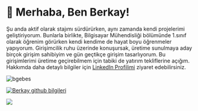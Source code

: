 # 👋 Merhaba, Ben Berkay!

Şu anda aktif olarak stajımı sürdürürken, aynı zamanda kendi projelerimi geliştiriyorum. Bunlarla birlikte, Bilgisayar Mühendisliği bölümünde 1.sınıf olarak
öğrenim görürken kendi kendime de hayat boyu öğrenmeler yapıyorum. Girişimcilik ruhu üzerinde konuşursak, üretime sunulmaya aday birçok girişim sahibiyim ve gün geçtikçe
girişim tasarlıyorum. Bu girişimlerimi üretime geçirebilmem için tabiki de yatırım tekliflerine açığım. Hakkımda daha detaylı bilgiler için [LinkedIn Profilimi](https://www.linkedin.com/in/berkay-gebes/) ziyaret edebilirsiniz.

<p align="left"> <img src="https://komarev.com/ghpvc/?username=bgebes&label=Views&color=blue&style=plastic" alt="bgebes" /> </p>

[![Berkay github bilgileri](https://github-readme-stats.vercel.app/api?username=bgebes&show_icons=true)](https://github.com/bgebes)

<a href="https://github.com/bgebes?tab=repositories">
  <img align="center" src="https://github-readme-stats.vercel.app/api/top-langs/?username=bgebes&theme=light&hide_langs_below=1" />
</a>
